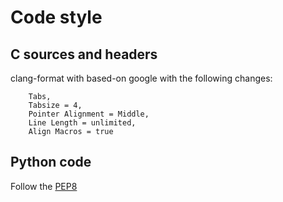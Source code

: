 # Code style

## C sources and headers

clang-format with based-on google with the following changes:

```
    Tabs,
    Tabsize = 4,
    Pointer Alignment = Middle,
    Line Length = unlimited,
    Align Macros = true
```

## Python code

Follow the [PEP8](https://peps.python.org/pep-0008/)
